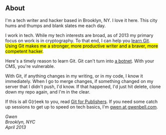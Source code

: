About
-----

I'm a tech writer and hacker based in Brooklyn, NY. I love it here. This city hums and thumps and blank slates me each day.

I work in tech. While my tech interests are broad, as of 2013 my primary focus on work is in cryptography. To that end, I can help you [learn Git](http://git.gwenbell.com/). <mark>Using Git makes me a stronger, more productive writer and a braver, more competent hacker</mark>.

Here's a timely reason to learn Git. Git can't turn into [a botnet](http://arstechnica.com/security/2013/04/huge-attack-on-wordpress-sites-could-spawn-never-before-seen-super-botnet/). With your CMS, you're vulnerable.

With Git, if anything changes in my writing, or in my code, I know it immediately. When I go to merge changes, if something changed on my server that I didn't push, I'd know. If that happened, I'd just hit delete, clone down my repo again, and I'm in the clear.

If this is all G(r)eek to you, read [Git for Publishers](http://git.gwenbell.com/). If you need some catch up sessions to get up to speed on tech basics, I'm [gwen at gwenbell.com](mailto:gwen@gwenbell.com).

_Gwen_
</br>
_Brooklyn, NYC_
</br>
_April 2013_